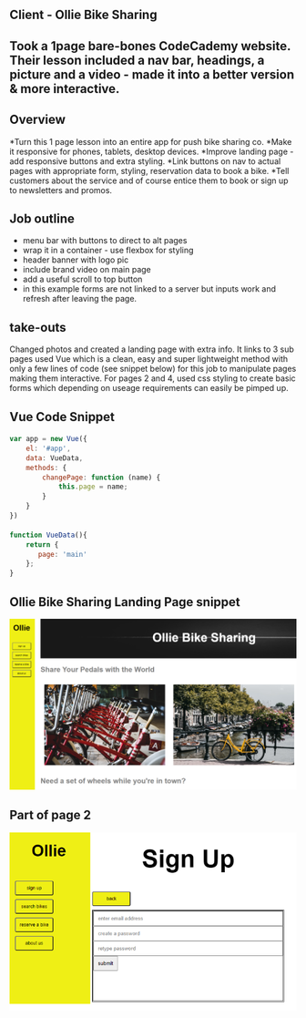 Client - Ollie Bike Sharing
---------------------------
Took  a 1page bare-bones CodeCademy website. Their lesson included a nav bar, headings, a picture and a video - made it into a better version & more interactive.
---
Overview
---------
*Turn this 1 page lesson into an entire app for push bike sharing co. 
*Make it responsive for phones, tablets, desktop devices.
*Improve landing page - add responsive buttons and extra styling.
*Link buttons on nav to actual pages with appropriate form, styling, reservation data to book a bike.
*Tell customers about the service and of course entice them to book or sign up to newsletters and promos.

Job outline
-----------
- menu bar with buttons to direct to alt pages
- wrap it in a container - use flexbox for styling
- header banner with logo pic
- include brand video on main page
- add a useful scroll to top button
- in this example forms are not linked to a server but inputs work and refresh after leaving the page.

take-outs
---------
Changed photos and created a landing page with extra info. It links to 3 sub pages used Vue which is a clean, easy and super lightweight method with only a few lines of code (see snippet below) for this job to manipulate pages making them interactive. For pages 2 and 4, used css styling to create basic forms which depending on useage requirements can easily be pimped up.

Vue Code Snippet
----------------
```javascript
var app = new Vue({
    el: '#app',
    data: VueData,
    methods: {
        changePage: function (name) {
            this.page = name;
        }
    }
})

function VueData(){
    return {
       page: 'main'
    };
}
```
Ollie Bike Sharing Landing Page snippet
---------------------------------------

![title](PartSnapOllieLandingPage.PNG)


Part of page 2
--------------
![title](PartSnapPg2.PNG)
